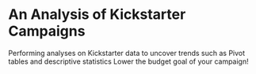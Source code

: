 # An Analysis of Kickstarter Campaigns
Performing analyses on Kickstarter data to uncover trends such as Pivot tables and descriptive statistics
Lower the budget goal of your campaign!
